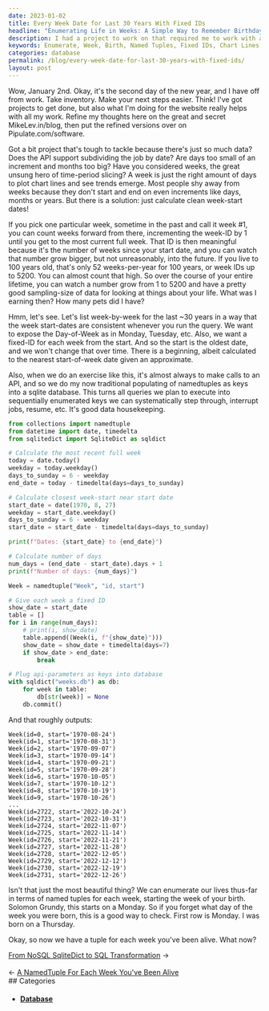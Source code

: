 ```yaml
---
date: 2023-01-02
title: Every Week Date for Last 30 Years With Fixed IDs
headline: "Enumerating Life in Weeks: A Simple Way to Remember Birthdays"
description: I had a project to work on that required me to work with a lot of data. To make sense of the data, I decided to enumerate life in terms of weeks starting from the week of birth. Using named tuples, I was able to calculate clean week-start dates and give each week a fixed ID. This allowed me to list the data in a way that I could easily remember what day of the week a person was born on.
keywords: Enumerate, Week, Birth, Named Tuples, Fixed IDs, Chart Lines, Trends, API-Parameters, Database
categories: database
permalink: /blog/every-week-date-for-last-30-years-with-fixed-ids/
layout: post
---
```



Wow, January 2nd. Okay, it's the second day of the new year, and I have off
from work. Take inventory. Make your next steps easier. Think! I've got
projects to get done, but also what I'm doing for the website really helps with
all my work. Refine my thoughts here on the great and secret MikeLev.in/blog,
then put the refined versions over on Pipulate.com/software.

Got a bit project that's tough to tackle because there's just so much data?
Does the API support subdividing the job by date? Are days too small of an
increment and months too big? Have you considered weeks, the great unsung hero
of time-period slicing? A week is just the right amount of days to plot chart
lines and see trends emerge. Most people shy away from weeks because they don't
start and end on even increments like days, months or years. But there is a
solution: just calculate clean week-start dates!

If you pick one particular week, sometime in the past and call it week #1, you
can count weeks forward from there, incrementing the week-ID by 1 until you get
to the most current full week. That ID is then meaningful because it's the
number of weeks since your start date, and you can watch that number grow
bigger, but not unreasonably, into the future. If you live to 100 years old,
that's only 52 weeks-per-year for 100 years, or week IDs up to 5200. You can
almost count that high. So over the course of your entire lifetime, you can
watch a number grow from 1 to 5200 and have a pretty good sampling-size of data
for looking at things about your life. What was I earning then? How many pets
did I have?

Hmm, let's see. Let's list week-by-week for the last ~30 years in a way that
the week start-dates are consistent whenever you run the query. We want to
expose the Day-of-Week as in Monday, Tuesday, etc. Also, we want a fixed-ID for
each week from the start. And so the start is the oldest date, and we won't
change that over time. There is a beginning, albeit calculated to the nearest
start-of-week date given an approximate.

Also, when we do an exercise like this, it's almost always to make calls to an
API, and so we do my now traditional populating of namedtuples as keys into a
sqlite database. This turns all queries we plan to execute into sequentially
enumerated keys we can systematically step through, interrupt jobs, resume,
etc. It's good data housekeeping.

```python
from collections import namedtuple
from datetime import date, timedelta
from sqlitedict import SqliteDict as sqldict

# Calculate the most recent full week
today = date.today()
weekday = today.weekday()
days_to_sunday = 6 - weekday
end_date = today - timedelta(days=days_to_sunday)

# Calculate closest week-start near start date
start_date = date(1970, 8, 27)
weekday = start_date.weekday()
days_to_sunday = 6 - weekday
start_date = start_date - timedelta(days=days_to_sunday)

print(f"Dates: {start_date} to {end_date}")

# Calculate number of days
num_days = (end_date - start_date).days + 1
print(f"Number of days: {num_days}")

Week = namedtuple("Week", "id, start")

# Give each week a fixed ID
show_date = start_date
table = []
for i in range(num_days):
    # print(i, show_date)
    table.append((Week(i, f"{show_date}")))
    show_date = show_date + timedelta(days=7)
    if show_date > end_date:
        break

# Plug api-parameters as keys into database
with sqldict("weeks.db") as db:
    for week in table:
        db[str(week)] = None
    db.commit()
```

And that roughly outputs:

    Week(id=0, start='1970-08-24')
    Week(id=1, start='1970-08-31')
    Week(id=2, start='1970-09-07')
    Week(id=3, start='1970-09-14')
    Week(id=4, start='1970-09-21')
    Week(id=5, start='1970-09-28')
    Week(id=6, start='1970-10-05')
    Week(id=7, start='1970-10-12')
    Week(id=8, start='1970-10-19')
    Week(id=9, start='1970-10-26')
    ...
    Week(id=2722, start='2022-10-24')
    Week(id=2723, start='2022-10-31')
    Week(id=2724, start='2022-11-07')
    Week(id=2725, start='2022-11-14')
    Week(id=2726, start='2022-11-21')
    Week(id=2727, start='2022-11-28')
    Week(id=2728, start='2022-12-05')
    Week(id=2729, start='2022-12-12')
    Week(id=2730, start='2022-12-19')
    Week(id=2731, start='2022-12-26')

Isn't that just the most beautiful thing? We can enumerate our lives thus-far
in terms of named tuples for each week, starting the week of your birth.
Solomon Grundy, this starts on a Monday. So if you forget what day of the week
you were born, this is a good way to check. First row is Monday. I was born on
a Thursday.

Okay, so now we have a tuple for each week you've been alive. What now?


<div class="post-nav"><div class="post-nav-next"><a href="/blog/from-nosql-sqlitedict-to-sql-transformation">From NoSQL SqliteDict to SQL Transformation</a><span class="arrow">&nbsp;&rarr;</span></div> &nbsp; <div class="post-nav-prev"><span class="arrow">&larr;&nbsp;</span><a href="/blog/a-namedtuple-for-each-week-you-ve-been-alive">A NamedTuple For Each Week You've Been Alive</a></div></div>
## Categories

<ul>
<li><h4><a href='/database/'>Database</a></h4></li></ul>